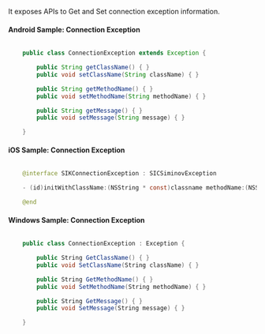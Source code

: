 It exposes APIs to Get and Set connection exception information.

#### Android Sample: Connection Exception

```java

    public class ConnectionException extends Exception {

        public String getClassName() { }
        public void setClassName(String className) { }

        public String getMethodName() { }
        public void setMethodName(String methodName) { }

        public String getMessage() { }
        public void setMessage(String message) { }

    }

```

#### iOS Sample: Connection Exception 


```java

    @interface SIKConnectionException : SICSiminovException

    - (id)initWithClassName:(NSString * const)classname methodName:(NSString * const)methodname message:(NSString * const)exceptionmessage;

    @end

```

#### Windows Sample: Connection Exception

```c#

    public class ConnectionException : Exception {

        public String GetClassName() { }
        public void SetClassName(String className) { }

        public String GetMethodName() { }
        public void SetMethodName(String methodName) { }

        public String GetMessage() { }
        public void SetMessage(String message) { }

    }

```